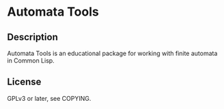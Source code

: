 # Automata Tools

## Description

Automata Tools is an educational package for working with finite
automata in Common Lisp.

## License

GPLv3 or later, see COPYING.

